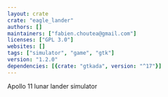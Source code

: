 ```yaml
---
layout: crate
crate: "eagle_lander"
authors: []
maintainers: ["fabien.choutea@gmail.com"]
licenses: ["GPL 3.0"]
websites: []
tags: ["simulator", "game", "gtk"]
version: "1.2.0"
dependencies: [{crate: "gtkada", version: "^17"}]
---
```

Apollo 11 lunar lander simulator

